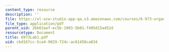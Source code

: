 ```yaml
---
content_type: resource
description: ''
file: https://ol-ocw-studio-app-qa.s3.amazonaws.com/courses/6-973-organic-optoelectronics-spring-2003/cbd167cc5ca49829724cac61458ca834_6973Lab1.pdf
file_type: application/pdf
parent_uid: 26b63aef-ec5b-1903-5b01-f495d15ad52d
resourcetype: Document
title: 6973Lab1.pdf
uid: cbd167cc-5ca4-9829-724c-ac61458ca834
---
```

